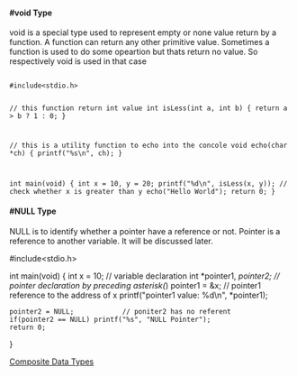 <h4>#void Type</h4>
<p>void is a special type used to represent empty or none value return by a function. A function can return any other primitive value. Sometimes a function is used to do some opeartion but thats return no value. So respectively void is used in that case</p>
<code>
#include&lt;stdio.h&gt;

// this function return int value
int isLess(int a, int b) {
	return a > b ? 1 : 0;
}

// this is a utility  function to echo into the concole
void echo(char *ch) {
	printf("%s\n", ch);
}

int main(void) {
	int x = 10, y = 20;
	printf("%d\n", isLess(x, y)); // check whether x is greater than y
	echo("Hello World");
	return 0;
}
</code>
<h4>#NULL Type</h4>
<p>NULL is to identify whether a pointer have a reference or not. Pointer is a reference to another variable. It will be discussed later.</p>
#include&lt;stdio.h&gt;

int main(void) {
	int x = 10; 				// variable declaration
	int *pointer1, *pointer2;  // pointer declaration by preceding asterisk(*) 
	pointer1 = &x; 				// pointer1 reference to the address of x
	printf("pointer1 value: %d\n", *pointer1);
	
	pointer2 = NULL;            // poniter2 has no referent
	if(pointer2 == NULL) printf("%s", "NULL Pointer");
	return 0;
}

<a href="#" class="post pull-right btn btn-sm btn-info" id="composite">Composite Data Types <span class="glyphicon glyphicon-forward"></span></a><br><br><br><br><br>